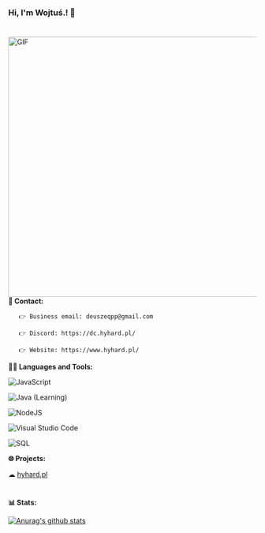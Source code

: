 ### Hi, I'm Wojtuś.! 👋
#

<img align="right" alt="GIF" width="527px" src="https://i.pinimg.com/originals/db/fe/6e/dbfe6e94b90c151270c6adb2b35e37d1.gif" />

**💬 Contact:**

       👉 Business email: deuszeqpp@gmail.com
  
       👉 Discord: https://dc.hyhard.pl/
  
       👉 Website: https://www.hyhard.pl/
  

**👩‍💻 Languages and Tools:**

![JavaScript](https://img.shields.io/badge/-JavaScript-yellow?style=flat&logo=javascript) 

![Java](https://img.shields.io/badge/-Java-white?style=flat&logo=java) (Learning)

![NodeJS](https://img.shields.io/badge/-NodeJS-green?style=flat&logo=Node.js)

![Visual Studio Code](https://img.shields.io/badge/-Visual%20Studio%20Code-blue?style=flat&logo=visual-studio-code)

![SQL](https://img.shields.io/badge/-sql-red?style=flat&logo=mysql)


**🌐 Projects:**

  ☁ [hyhard.pl](https://dc.hyhard.pl/)

#
**📊 Stats:**

[![Anurag's github stats](https://github-readme-stats.vercel.app/api?username=wojtus1g&show_icons=true&theme=tokyonight)](https://github.com/wojtus1g/github-readme-stats)
